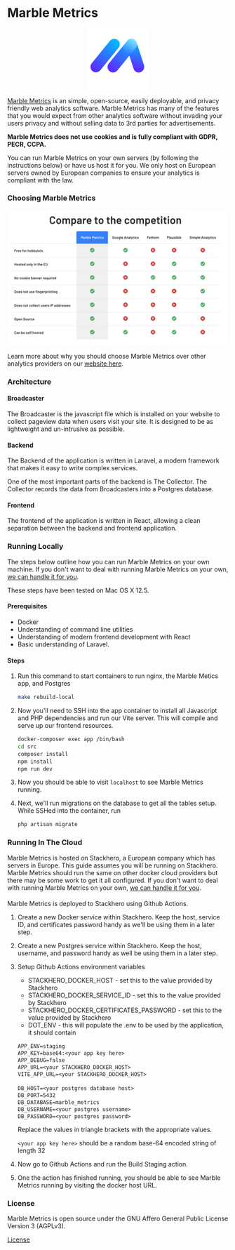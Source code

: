 # Marble Metrics

<p align="center">
    <a href="https://marblemetrics.com/">
        <img src="https://raw.githubusercontent.com/MarbleMetrics/MarbleMetrics/master/src/public/images/logo.svg" width="140px" />
    </a>
</p>

[Marble Metrics](https://marblemetrics.com) is an simple, open-source, easily deployable, and privacy friendly web analytics software. Marble Metrics has many of the features that you would expect from other analytics software without invading your users privacy and without selling data to 3rd parties for advertisements. 

**Marble Metrics does not use cookies and is fully compliant with GDPR, PECR, CCPA.**

You can run Marble Metrics on your own servers (by following the instructions below) or have us host it for you. We only host on European servers owned by European companies to ensure your analytics is compliant with the law.  

### Choosing Marble Metrics
![](src/public/images/readme/comparison.png)  

Learn more about why you should choose Marble Metrics over other analytics providers on our [website here](https://marblemetrics.com).

### Architecture

#### Broadcaster
The Broadcaster is the javascript file which is installed on your website to collect pageview data when users visit your site. It is designed to be as lightweight and un-intrusive as possible.

#### Backend
The Backend of the application is written in Laravel, a modern framework that makes it easy to write complex services.

One of the most important parts of the backend is The Collector. The Collector records the data from Broadcasters into a Postgres database.

#### Frontend
The frontend of the application is written in React, allowing a clean separation between the backend and frontend application.

### Running Locally
The steps below outline how you can run Marble Metrics on your own machine. If you don't want to deal with running Marble Metrics on your own, [we can handle it for you](https://marblemetrics.com).

These steps have been tested on Mac OS X 12.5.

#### Prerequisites
* Docker
* Understanding of command line utilities
* Understanding of modern frontend development with React
* Basic understanding of Laravel.

#### Steps
1. Run this command to start containers to run nginx, the Marble Metics app, and Postgres
    ```bash
    make rebuild-local
    ```
2. Now you'll need to SSH into the app container to install all Javascript and PHP dependencies and run our Vite server. This will compile and serve up our frontend resources.
    ```bash
    docker-composer exec app /bin/bash
    cd src
    composer install
    npm install
    npm run dev
    ```
   
3. Now you should be able to visit `localhost` to see Marble Metrics running.
4. Next, we'll run migrations on the database to get all the tables setup. While SSHed into the container, run
    ```bash
    php artisan migrate
    ```

### Running In The Cloud
Marble Metrics is hosted on Stackhero, a European company which has servers in Europe. This guide assumes you will be running on Stackhero. Marble Metrics should run the same on other docker cloud providers but there may be some work to get it all configured. If you don't want to deal with running Marble Metrics on your own, [we can handle it for you](https://marblemetrics.com).

#### 
Marble Metrics is deployed to Stackhero using Github Actions.

1. Create a new Docker service within Stackhero. Keep the host, service ID, and certificates password handy as we'll be using them in a later step.

2. Create a new Postgres service within Stackhero. Keep the host, username, and password handy as well be using them in a later step.

3. Setup Github Actions environment variables
    * STACKHERO_DOCKER_HOST - set this to the value provided by Stackhero
    * STACKHERO_DOCKER_SERVICE_ID - set this to the value provided by Stackhero
    * STACKHERO_DOCKER_CERTIFICATES_PASSWORD - set this to the value provided by Stackhero
    * DOT_ENV - this will populate the .env to be used by the application, it should contain
    ```
    APP_ENV=staging
    APP_KEY=base64:<your app key here>
    APP_DEBUG=false
    APP_URL=<your STACKHERO_DOCKER_HOST>
    VITE_APP_URL=<your STACKHERO_DOCKER_HOST>
    
    DB_HOST=<your postgres database host>
    DB_PORT=5432
    DB_DATABASE=marble_metrics
    DB_USERNAME=<your postgres username>
    DB_PASSWORD=<your postgres password>
    ```
    Replace the values in triangle brackets with the appropriate values.
   
    `<your app key here>` should be a random base-64 encoded string of length 32
     
3. Now go to Github Actions and run the Build Staging action.
4. One the action has finished running, you should be able to see Marble Metrics running by visiting the docker host URL.         

### License
Marble Metrics is open source under the GNU Affero General Public License Version 3 (AGPLv3).

[License](LICENSE.md)